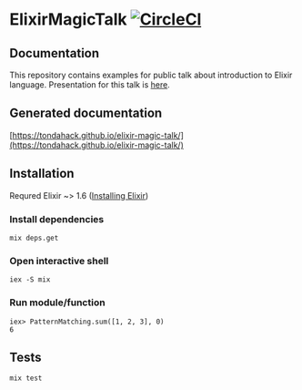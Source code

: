 # ElixirMagicTalk [![CircleCI](https://circleci.com/gh/TondaHack/elixir-magic-talk.svg?style=svg)](https://circleci.com/gh/TondaHack/elixir-magic-talk)

## Documentation

This repository contains examples for public talk about introduction to Elixir language. Presentation for this talk is [here](https://docs.google.com/presentation/d/1Y6jUcEhbtZi49vcbxSbe9aAs9n6ZWGsusHKDiJHm0cc/edit?usp=sharing).


## Generated documentation
[https://tondahack.github.io/elixir-magic-talk/](https://tondahack.github.io/elixir-magic-talk/)

## Installation

Requred Elixir ~> 1.6 ([Installing Elixir](https://elixir-lang.org/install.html))

### Install dependencies
```
mix deps.get
```
### Open interactive shell
```
iex -S mix
```

### Run module/function

```
iex> PatternMatching.sum([1, 2, 3], 0)
6
```

## Tests

```
mix test
```


